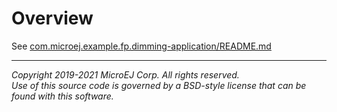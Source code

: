 # Overview
See [com.microej.example.fp.dimming-application/README.md](../com.microej.example.fp.dimming-application/README.md)

---
_Copyright 2019-2021 MicroEJ Corp. All rights reserved._  
_Use of this source code is governed by a BSD-style license that can be found with this software._  
